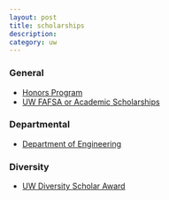 ```yaml
---
layout: post
title: scholarships
description:
category: uw
---
```


### General
* [Honors Program](http://depts.washington.edu/uwhonors/scholarships/current/)
* [UW FAFSA or Academic Scholarships](https://www.washington.edu/students/osfa/ugaid/scholarship.html)

### Departmental
* [Department of Engineering](http://www.engr.washington.edu/curr_students/scholarships.html)

### Diversity
* [UW Diversity Scholar Award](http://admit.washington.edu/Paying/FrScholarships)